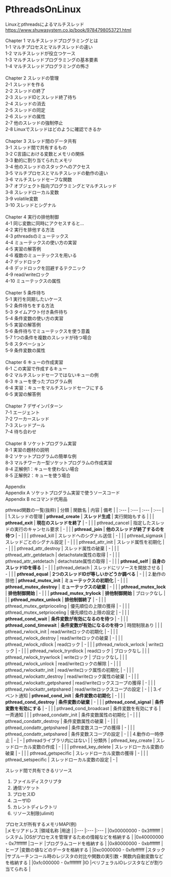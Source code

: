 # PthreadsOnLinux  
Linuxとpthreadsによるマルチスレッド  
https://www.shuwasystem.co.jp/book/9784798053721.html

Chapter 1 マルチスレッドプログラミングとは</br>
1-1 マルチプロセスとマルチスレッドの違い</br>
1-2 マルチスレッドが役立つケース</br>
1-3 マルチスレッドプログラミングの基本要素</br>
1-4 マルチスレッドプログラミングの怖さ</br>
</br>
Chapter 2 スレッドの管理</br>
2-1 スレッドを作る</br>
2-2 スレッドの終了</br>
2-3 スレッドIDとスレッド終了待ち</br>
2-4 スレッドの消去</br>
2-5 スレッドの同定</br>
2-6 スレッドの属性</br>
2-7 他のスレッドの強制停止</br>
2-8 Linuxでスレッドはどのように確認できるか</br>
</br>
Chapter 3 スレッド間のデータ共有</br>
3-1 スレッド間で共有するもの</br>
3-2 C言語における変数とメモリの関係</br>
3-3 動的に割り当てられたメモリ</br>
3-4 他のスレッドのスタックへのアクセス</br>
3-5 マルチプロセスとマルチスレッドの動作の違い</br>
3-6 マルチスレッドセーフな関数</br>
3-7 オブジェクト指向プログラミングとマルチスレッド</br>
3-8 スレッドローカル変数</br>
3-9 volatile変数</br>
3-10 スレッドとシグナル</br>
</br>
Chapter 4 実行の排他制御</br>
4-1 同じ変数に同時にアクセスすると…</br>
4-2 実行を排他する方法</br>
4-3 pthreadsのミューテックス</br>
4-4 ミューテックスの使い方の実習</br>
4-5 実習の解答例</br>
4-6 複数のミューテックスを用いる</br>
4-7 デッドロック</br>
4-8 デッドロックを回避するテクニック</br>
4-9 read/writeロック</br>
4-10 ミューテックスの属性</br>
</br>
Chapter 5 条件待ち</br>
5-1 実行を同期したいケース</br>
5-2 条件待ちをする方法</br>
5-3 タイムアウト付き条件待ち</br>
5-4 条件変数の使い方の実習</br>
5-5 実習の解答例</br>
5-6 条件待ちでミューテックスを使う意義</br>
5-7 1つの条件を複数のスレッドが待つ場合</br>
5-8 スタベーション</br>
5-9 条件変数の属性</br>
</br>
Chapter 6 キューの作成実習</br>
6-1 この実習で作成するキュー</br>
6-2 マルチスレッドセーフではないキューの例</br>
6-3 キューを使ったプログラム例</br>
6-4 実習：キューをマルチスレッドセーフにする</br>
6-5 実習の解答例</br>
</br>
Chapter 7 デザインパターン</br>
7-1 エージェント</br>
7-2 ワーカースレッド</br>
7-3 スレッドプール</br>
7-4 待ち合わせ</br>
</br>
Chapter 8 ソケットプログラム実習</br>
8-1 実習の題材の説明</br>
8-2 ソケットプログラムの簡単な例</br>
8-3 マルチワーカー型ソケットプログラムの作成実習</br>
8-4 正解例1：キューを使わない場合</br>
8-5 正解例2：キューを使う場合</br>
</br>
Appendix</br>
Appendix A ソケットプログラム実習で使うソースコード</br>
Appendix B ncコマンド代用品</br>


pthread関数の一覧(抜粋)
| 分類 | 関数名 | 内容 | 備考 |
| :--- | :--- | :--- | :--- |
| 1.スレッドの管理 | **pthread_create** | **スレッド生成** | 実行開始もする |
| | **pthread_exit** | **現在のスレッドを終了** | - |
| | pthread_cancel | 指定したスレッドの実行のキャンセル要求 | - |
| | **pthread_join** | **他のスレッドが終了するのを待つ** | - |
| | pthread_kill | スレッドへのシグナル送信 | - |
| | pthread_sigmask | スレッドごとのシグナル設定 | - |
| | pthread_attr_init | スレッド属性を初期化 | - |
| | pthread_attr_destroy | スレッド属性の破棄 | - |
| | pthread_attr_getdetach | detachstate属性の取得 | - |
| | pthread_attr_setdetach | detachstate属性の取得 | - |
| | **pthread_self** | **自身のスレッドIDを得る** | - |
| | pthread_detach | スレッドにリソースを開放させる | - |
| | **pthread_equal** | **2つのスレッドIDが等しいかどうか調べる** | - |
| 2.動作の排他 | **pthread_mutex_init** | **ミューテックスの初期化** | - |
| | **pthread_mutex_destroy** | **ミューテックスの破棄** | - |
| | **pthread_mutex_lock** | **排他制御開始** | - |
| | **pthread_mutex_trylock** | **排他制御開始** | ブロックなし |
| | **pthread_mutex_unlock** | **排他制御終了** | - |
| | pthread_mutex_getprioceling | 優先順位の上限の獲得 | - |
| | pthread_mutex_setprioceling | 優先順位の上限の設定 | - |
| | **pthread_cond_wait** | **条件変数が有効になるのを待つ** | - |
| | **pthread_cond_timewait** | **条件変数が有効になるのを待つ** | 時間制限あり |
| | pthread_rwlock_init | read/writeロックの初期化 | - |
| | pthread_rwlock_destroy | read/writeロックの破棄 | - |
| | pthread_rwlock_rdlock | readロック | - |
| | pthread_rwlock_wrlock | writeロック | - |
| | pthread_rwlock_tryrdlock | readロック | ブロックなし |
| | pthread_rwlock_trywrlock | writeロック | ブロックなし |
| | pthread_rwlock_unlock | read/writeロックの解除 | - |
| | pthread_rwlockattr_init | read/writeロック属性の初期化 | - |
| | pthread_rwlockattr_destroy | read/writeロック属性の破棄 | - |
| | pthread_rwlockattr_getpshared | read/writeロックスコープの獲得 | - |
| | pthread_rwlockattr_setpshared | read/writeロックスコープの設定 | - |
| 3.イベント通知 | **pthread_cond_init** | **条件変数の初期化** | - |
| | **pthread_cond_destroy** | **条件変数の破棄** | - |
| | **pthread_cond_signal** | **条件変数を有効にする** | - |
| | pthraed_cond_broadcast | 条件変数を有効にする | 一斉通知 |
| | pthraed_condattr_init | 条件変数属性の初期化 | - |
| | pthread_condattr_destroy | 条件変数属性の破棄 | - |
| | pthread_condattr_getpshared | 条件変数スコープの獲得 | - |
| | pthread_condattr_setpshared | 条件変数スコープの設定 | - |
| 4.動作の一時停止 | - | - | pthreadライブラリ内にはない |
| 分類外 | pthread_key_create | スレッドローカル変数の作成 | - |
| | pthread_key_delete | スレッドローカル変数の破棄 | - |
| | pthread_getspecific | スレッドローカル変数の獲得 | - |
| | pthread_setspecific | スレッドローカル変数の設定 | - |

スレッド間で共有できるリソース</br>
1. ファイルディスクリプタ</br>
2. 通信ソケット</br>
3. プロセスID</br>
4. ユーザID</br>
5. カレントディレクトリ</br>
6. リソース制限(ulimit)</br>

プロセスが所有するメモリMAP(例)</br>
|メモリアドレス |領域名称 |用途 |
|:--- |:--- |:--- |
|0x00000000 - 0x3fffffff |システム |OSがプロセスを管理するための情報などを格納する |
|0x40000000 - 0x7fffffff |コード |プログラムコードを格納する |
|0x80000000 - 0xbfffffff |ヒープ |変数の値などのデータを格納する |
|0xc0000000 - 0xfbffffff |スタック |サブルーチンコール時のレジスタの対比や関数の実引数・関数内自動変数などを格納する |
|0xfc000000 - 0xffffffff |IO |ペリフェラルIOレジスタなどが割り当てられる |


